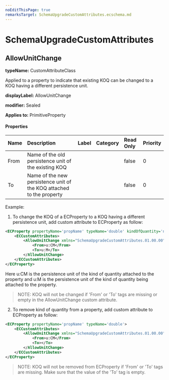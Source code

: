 ```yaml
---
noEditThisPage: true
remarksTarget: SchemaUpgradeCustomAttributes.ecschema.md
---
```


# SchemaUpgradeCustomAttributes

## AllowUnitChange

**typeName:** CustomAttributeClass

Applied to a property to indicate that existing KOQ can be changed to a KOQ having a different persistence unit.

**displayLabel:** AllowUnitChange

**modifier:** Sealed

**Applies to:** PrimitiveProperty

#### Properties

|    Name    |  Description  |    Label    |  Category  |    Read Only     |    Priority    |
|:-----------|:--------------|:------------|:-----------|:-----------------|:---------------|
|From|Name of the old persistence unit of the existing KOQ|||false|0|
|To|Name of the new persistence unit of the KOQ attached to the property|||false|0|

Example:

1. To change the KOQ of a ECProperty to a KOQ having a different persistence unit, add custom attribute to ECProperty as follow:

```xml
<ECProperty propertyName='propName' typeName='double' kindOfQuantity='newKoqName'>
    <ECCustomAttributes>
        <AllowUnitChange xmlns="SchemaUpgradeCustomAttributes.01.00.00">
            <From>u:CM</From>
            <To>u:M</To>
        </AllowUnitChange>
    </ECCustomAttributes>
</ECProperty>
```

Here u:CM is the persistence unit of the kind of quantity attached to the property and u:M is the persistence unit of the kind of quantity being attached to the property.

> NOTE: KOQ will not be changed if 'From' or 'To' tags are missing or empty in the AllowUnitChange custom attribute.

2. To remove kind of quantity from a property, add custom attribute to ECProperty as follow:

```xml
<ECProperty propertyName='propName' typeName='double'>
    <ECCustomAttributes>
        <AllowUnitChange xmlns="SchemaUpgradeCustomAttributes.01.00.00">
            <From>u:CM</From>
            <To></To>
        </AllowUnitChange>
    </ECCustomAttributes>
</ECProperty>
```

> NOTE: KOQ will not be removed from ECProperty if 'From' or 'To' tags are missing. Make sure that the value of the 'To' tag is empty.
